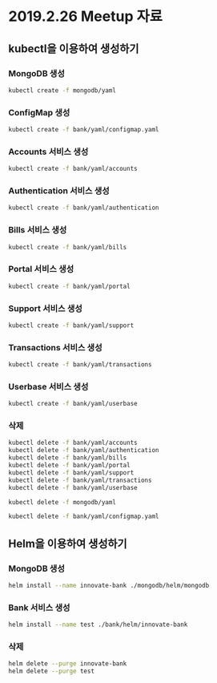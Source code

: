 # 2019.2.26 Meetup 자료

## kubectl을 이용하여 생성하기

### MongoDB 생성

``` bash
kubectl create -f mongodb/yaml
```

### ConfigMap 생성

``` bash
kubectl create -f bank/yaml/configmap.yaml
```

### Accounts 서비스 생성

``` bash
kubectl create -f bank/yaml/accounts
```
### Authentication 서비스 생성

``` bash
kubectl create -f bank/yaml/authentication
```

### Bills 서비스 생성

``` bash
kubectl create -f bank/yaml/bills
```

### Portal 서비스 생성

``` bash
kubectl create -f bank/yaml/portal
```

### Support 서비스 생성

``` bash
kubectl create -f bank/yaml/support
```

### Transactions 서비스 생성

``` bash
kubectl create -f bank/yaml/transactions
```

### Userbase 서비스 생성

``` bash
kubectl create -f bank/yaml/userbase
```

### 삭제

``` bash
kubectl delete -f bank/yaml/accounts
kubectl delete -f bank/yaml/authentication
kubectl delete -f bank/yaml/bills
kubectl delete -f bank/yaml/portal
kubectl delete -f bank/yaml/support
kubectl delete -f bank/yaml/transactions
kubectl delete -f bank/yaml/userbase
```

``` bash
kubectl delete -f mongodb/yaml
```

``` bash
kubectl delete -f bank/yaml/configmap.yaml
```

## Helm을 이용하여 생성하기

### MongoDB 생성

``` bash
helm install --name innovate-bank ./mongodb/helm/mongodb
```

### Bank 서비스 생성

``` bash
helm install --name test ./bank/helm/innovate-bank
```

### 삭제

``` bash
helm delete --purge innovate-bank
helm delete --purge test
```